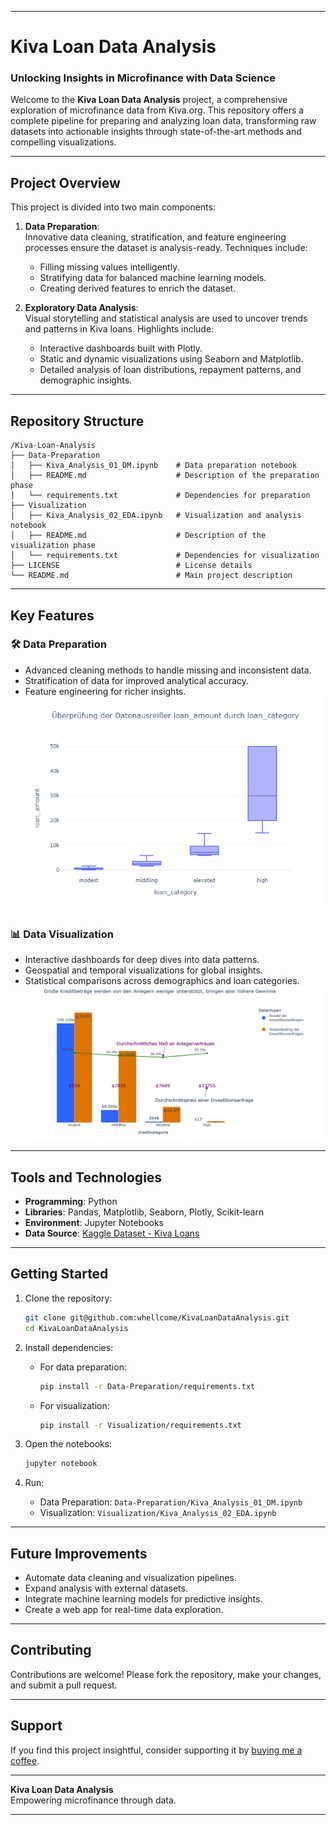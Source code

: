 
---

# Kiva Loan Data Analysis

### Unlocking Insights in Microfinance with Data Science

Welcome to the **Kiva Loan Data Analysis** project, a comprehensive exploration of microfinance data from Kiva.org. This repository offers a complete pipeline for preparing and analyzing loan data, transforming raw datasets into actionable insights through state-of-the-art methods and compelling visualizations.

---

## Project Overview

This project is divided into two main components:

1. **Data Preparation**:  
   Innovative data cleaning, stratification, and feature engineering processes ensure the dataset is analysis-ready. Techniques include:
   - Filling missing values intelligently.
   - Stratifying data for balanced machine learning models.
   - Creating derived features to enrich the dataset.

2. **Exploratory Data Analysis**:  
   Visual storytelling and statistical analysis are used to uncover trends and patterns in Kiva loans. Highlights include:
   - Interactive dashboards built with Plotly.
   - Static and dynamic visualizations using Seaborn and Matplotlib.
   - Detailed analysis of loan distributions, repayment patterns, and demographic insights.

---

## Repository Structure

```
/Kiva-Loan-Analysis
├── Data-Preparation
│   ├── Kiva_Analysis_01_DM.ipynb    # Data preparation notebook
│   ├── README.md                    # Description of the preparation phase
│   └── requirements.txt             # Dependencies for preparation
├── Visualization
│   ├── Kiva_Analysis_02_EDA.ipynb   # Visualization and analysis notebook
│   ├── README.md                    # Description of the visualization phase
│   └── requirements.txt             # Dependencies for visualization
├── LICENSE                          # License details
└── README.md                        # Main project description
```

---

## Key Features

### 🛠 Data Preparation
- Advanced cleaning methods to handle missing and inconsistent data.
- Stratification of data for improved analytical accuracy.
- Feature engineering for richer insights.
![Outlier Handling](Data-Preparation/boxplot4.png)

### 📊 Data Visualization
- Interactive dashboards for deep dives into data patterns.
- Geospatial and temporal visualizations for global insights.
- Statistical comparisons across demographics and loan categories.
![Large loan amounts are less supported by investors](Visualization/screen0.png)

---

## Tools and Technologies

- **Programming**: Python  
- **Libraries**: Pandas, Matplotlib, Seaborn, Plotly, Scikit-learn  
- **Environment**: Jupyter Notebooks  
- **Data Source**: [Kaggle Dataset - Kiva Loans](https://www.kaggle.com/datasets/kiva/data-science-for-good-kiva-crowdfunding)

---

## Getting Started

1. Clone the repository:
   ```bash
   git clone git@github.com:whellcome/KivaLoanDataAnalysis.git
   cd KivaLoanDataAnalysis
   ```

2. Install dependencies:
   - For data preparation:
     ```bash
     pip install -r Data-Preparation/requirements.txt
     ```
   - For visualization:
     ```bash
     pip install -r Visualization/requirements.txt
     ```

3. Open the notebooks:
   ```bash
   jupyter notebook
   ```

4. Run:
   - Data Preparation: `Data-Preparation/Kiva_Analysis_01_DM.ipynb`
   - Visualization: `Visualization/Kiva_Analysis_02_EDA.ipynb`

---

## Future Improvements

- Automate data cleaning and visualization pipelines.
- Expand analysis with external datasets.
- Integrate machine learning models for predictive insights.
- Create a web app for real-time data exploration.

---

## Contributing

Contributions are welcome! Please fork the repository, make your changes, and submit a pull request.  

---

## Support

If you find this project insightful, consider supporting it by [buying me a coffee](https://www.buymeacoffee.com/whellcome).  

---

**Kiva Loan Data Analysis**  
Empowering microfinance through data.

---
